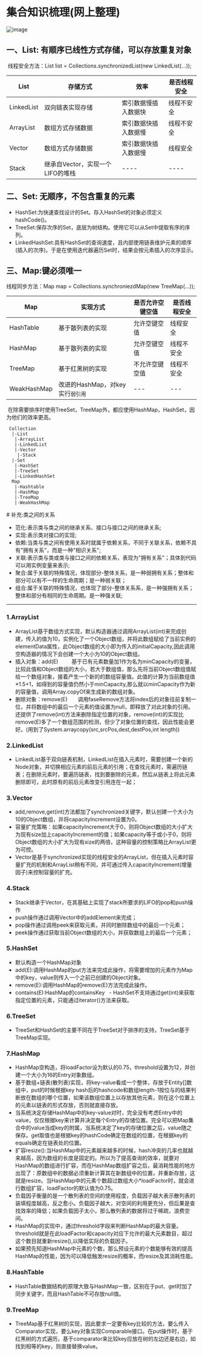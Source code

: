 
# 集合知识梳理(网上整理)

![image](https://github.com/WarframePrimer/mysmart4j/blob/master/img/Collection.jpg)

## 一、List: 有顺序已线性方式存储，可以存放重复对象
  线程安全方法：List list = Collections.synchronizedList(new LinkedList(...));  
  
  |List|存储方式|效率|是否线程安全|
  |---|---|---|---|
  |LinkedList|双向链表实现存储|索引数据慢插入数据快|线程不安全|
  |ArrayList|数组方式存储数据|索引数据快插入数据慢|线程不安全|
  |Vector|数组方式存储数据|索引数据快插入数据慢|线程安全|
  |Stack|继承自Vector，实现一个LIFO的堆栈|----|----|
  
## 二、Set: 无顺序，不包含重复的元素
- HashSet:为快速查找设计的Set。存入HashSet的对象必须定义hashCode()。
- TreeSet:保存次序的Set，底层为树结构。使用它可以从Set中提取有序的序列。
- LinkedHashSet:具有HashSet的查询速度，且内部使用链表维护元素的顺序(插入的次序)。于是在使用迭代器遍历Set时，结果会按元素插入的次序显示。

## 三、Map:键必须唯一
 线程同步方法：Map map = Collections.synchroniezdMap(new TreeMap(...));
 
 |Map|实现方式|是否允许空键空值|是否线程安全|
  |---|---|---|---|
  |HashTable|基于散列表的实现|允许空键空值|线程安全|
  |HashMap|基于散列表的实现|允许空键空值|线程不安全|
  |TreeMap|基于红黑树的实现|不允许空键空值|线程不安全|
  |WeakHashMap|改进的HashMap，对key实行`弱引用`|---|---|
  
  在除需要排序时使用TreeSet，TreeMap外，都应使用HashMap，HashSet，因为他们的效率更高。
  
```
 Collection
  |-List
   |-ArrayList
   |-LinkedList
   |-Vector
    |-Stack
  |-Set
   |-HashSet
   |-TreeSet
   |-LinkedHashSet
  Map
   |-Hashtable
   |-HashMap
   |-TreeMap
   |-WeakHashMap

```
# 补充:类之间的关系

- 范化:表示类与类之间的继承关系、接口与接口之间的继承关系;
- 实现:表示类对接口的实现;
- 依赖:当类与类之间有使用关系时就属于依赖关系，不同于关联关系，依赖不具有"拥有关系"，而是一种"相识关系";
- 关联:表示类与类或类与接口之间的依赖关系，表现为"拥有关系"；具体到代码可以用实例变量来表示;
- 聚合:属于关联的特殊情况，体现部分-整体关系，是一种弱拥有关系；整体和部分可以有不一样的生命周期；是一种弱关联；
- 组合:属于关联的特殊情况，也体现了部分-整体关系系，是一种强拥有关系；整体和部分有相同的生命周期。是一种强关联;


----------

### 1.ArrayList  
- ArrayList基于数组方式实现，默认构造器通过调用ArrayList(int)来完成创建，传入的值为10，实例化了一个Object数组，并将此数组赋给了当前实例的elementData属性，此Object数组的大小即为传入的initialCapacity,因此调用空构造器的情况下会创建一个大小为10的Object数组。   
- 插入对象：add(E)     
     基于已有元素数量加1作为名为minCapacity的变量，比较此值和Object数组的大小，若大于数组值，那么先将当前Object数组值赋给一个数组对象，接着产生一个新的的数组容量值。此值的计算为当前数组值*1.5+1，如得到的容量值仍然小于minCapacity,那么就以minCapacity作为新的容量值，调用Array.copyOf来生成新的数组对象。  
- 删除对象：remove(E)  
     调用faseRemove方法将index后的对象往前复制一位，并将数组中的最后一个元素的值设置为null，即释放了对此对象的引用。还提供了remove(int)方法来删除指定位置的对象，remove(int)的实现比remove(E)多了一个数组范围的检测，但少了对象位置的查找，因此性能会更好。(用到了System.arraycopy(src,srcPos,dest,destPos,int length))  
### 2.LinkedList  
- LinkedList基于双向链表机制，LinkedList在插入元素时，需要创建一个新的Node对象，并切换相应元素的前后元素的引用；在查找元素时，需遍历链表；在删除元素时，要遍历链表，找到要删除的元素，然后从链表上将此元素删除即可，此时原有的前后元素改变引用连在一起；  
### 3.Vector  
- add,remove,get(int)方法都加了synchronized关键字，默认创建一个大小为10的Object数组，并将capacityIncrement设置为0。   
- 容量扩充策略：如果capacityIncrement大于0，则将Object数组的大小扩大为现有size加上capacityIncrement的值；如果capacity等于或小于0，则将Object数组的大小扩大为现有size的两倍，这种容量的控制策略比ArrayList更为可控。  
- Vector是基于synchronized实现的线程安全的ArrayList，但在插入元素时容量扩充的机制和ArrayList稍有不同，并可通过传入capacityIncrement(增量因子)来控制容量的扩充。  
### 4.Stack  
- Stack继承于Vector，在其基础上实现了stack所要求的LIFO的pop和push操作  
- push操作通过调用Vector中的addElement来完成；  
- pop操作通过调用peek来获取元素，并同时删除数组中的最后一个元素；  
- peek操作通过获取当前Object数组的大小，并获取数组上的最后一个元素；  
### 5.HashSet  
- 默认构造一个HashMap对象  
- add(E):调用HashMap的put方法来完成此操作，将需要增加的元素作为Map中的key，value则传入一个之前已创建的Object对象。  
- remove(E):调用HashMap的remove(E)方法完成此操作。
- contains(E):HashMap的containsKey  
- HashSet不支持通过get(int)来获取指定位置的元素，只能通过iterator()方法来获取。  
### 6.TreeSet  
- TreeSet和HashSet的主要不同在于TreeSet对于排序的支持，TreeSet基于TreeMap实现。  
### 7.HashMap  
- HashMap空构造，将loadFactor设为默认的0.75，threshold设置为12，并创建一个大小为16的Entry对象数组。    
- 基于数组+链表(散列表)实现，将key-value看成一个整体，存放于Entity[]数组中，put的时候根据key hash后的hashcode和数组length-1按位与的结果判断放在数组的哪个位置，如果该数组位置上以存放其他元素，则在这个位置上的元素以链表的形式存放，否则就直接存放。  
- 当系统决定存储HashMap中的key-value对时，完全没有考虑Entry中的value，仅仅根据key来计算并决定每个Entry的存储位置。完全可以把Map集合中的value当成key的附属，当系统决定了key的存储位置之后，value随之保存。get取值也是根据key的hashCode确定在数组的位置，在根据key的equals确定在链表处的位置。  
- 扩容resize():当HashMap中的元素越来越多的时候，hash冲突的几率也就越来越高，因为数组的长度是固定的。所以为了提高查询的效率，就要对HashMap的数组进行扩容，而在HashMap数组扩容之后，最消耗性能的地方出现了：原数组中的数据必须重新计算其在新数组中的位置，并重新存放，这就是resize。当HashMap中的元素个数超过数组大小*loadFactor时，就会进行数组扩容，loadFactor的默认值为0.75。  
- 负载因子衡量的是一个散列表的空间的使用程度，负载因子越大表示散列表的装填程度越高，反之愈小。负载因子越大，对空间的利用更充分，但后果是查找效率的降低；如果负载因子太小，那么散列表的数据将过于稀疏，浪费空间。  
- HashMap的实现中，通过threshold字段来判断HashMap的最大容量。threshold就是在此loadFactor和capacity对应下允许的最大元素数目，超过这个数目就重新resize(),以降低实际的负载因子。
- 如果预先知道HashMap中元素的个数，那么预设元素的个数能够有效的提高HashMap的性能，因为可以降低触发resize的概率，而resize及其消耗性能。
### 8.HashTable
- HashTable数据结构的原理大致与HashMap一致，区别在于put、get时加了同步关键字，而且HashTable不可存放null值。
### 9.TreeMap
- TreeMap基于红黑树的实现，因此要求一定要有key比较的方法，要么传入Comparator实现，要么key对象实现Comparable接口。在put操作时，基于红黑树的方式遍历，基于comparator来比较key应放在树的左边还是右边，如找到相等的key，则直接替换value。
 
  
  
